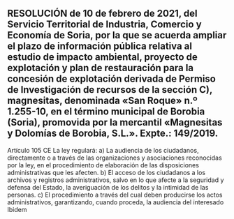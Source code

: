 ## RESOLUCIÓN de 10 de febrero de 2021, del Servicio Territorial de Industria, Comercio y Economía de Soria, por la que se acuerda ampliar el plazo de información pública relativa al estudio de impacto ambiental, proyecto de explotación y plan de restauración para la concesión de explotación derivada de Permiso de Investigación de recursos de la sección C), magnesitas, denominada «San Roque» n.º 1.255-10, en el término municipal de Borobia (Soria), promovida por la mercantil «Magnesitas y Dolomías de Borobia, S.L.». Expte.: 149/2019.
  
  Artículo 105 CE La ley regulará: a) La audiencia de los ciudadanos, directamente o a través de las organizaciones y asociaciones reconocidas por la ley, en el procedimiento de elaboración de las disposiciones administrativas que les afecten. b) El acceso de los ciudadanos a los archivos y registros administrativos, salvo en lo que afecte a la seguridad y defensa del Estado, la averiguación de los delitos y la intimidad de las personas. c) El procedimiento a través del cual deben producirse los actos administrativos, garantizando, cuando proceda, la audiencia del interesado Ibidem
